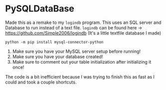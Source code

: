 # PySQLDataBase
Made this as a remake to my `logindb` program. This uses an SQL server and Database to run instead of a text file. 
`logindb` can be found here -> https://github.com/Simple2006/logindb (It's a little textfile database I made)

`python -m pip install mysql-connector-python`

1. Make sure you have your MySQL server setup before running!
2. Make sure you have your database created!
3. Make sure to comment out your table initialization after initializing it once!

The code is a bit inefficient because I was trying to finish this as fast as I could and took a couple shortcuts.
